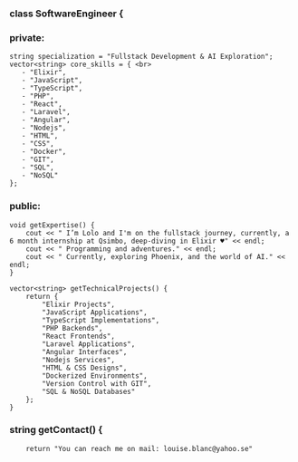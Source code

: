 ### class SoftwareEngineer { <br>
### private:
    string specialization = "Fullstack Development & AI Exploration";
    vector<string> core_skills = { <br>
       - "Elixir",
       - "JavaScript",
       - "TypeScript",
       - "PHP",
       - "React",
       - "Laravel",
       - "Angular",
       - "Nodejs",
       - "HTML",
       - "CSS",
       - "Docker",
       - "GIT",
       - "SQL",
       - "NoSQL"
    };
    
### public:
    void getExpertise() {
        cout << " I’m Lolo and I'm on the fullstack journey, currently, a 6 month internship at Qsimbo, deep-diving in Elixir ♥" << endl;
        cout << " Programming and adventures." << endl;
        cout << " Currently, exploring Phoenix, and the world of AI." << endl;
    }
    
    vector<string> getTechnicalProjects() {
        return {
            "Elixir Projects",
            "JavaScript Applications",
            "TypeScript Implementations",
            "PHP Backends",
            "React Frontends",
            "Laravel Applications",
            "Angular Interfaces",
            "Nodejs Services",
            "HTML & CSS Designs",
            "Dockerized Environments",
            "Version Control with GIT",
            "SQL & NoSQL Databases"
        };
    }
    
   ### string getContact() {
        return "You can reach me on mail: louise.blanc@yahoo.se"
